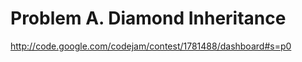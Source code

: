 Problem A. Diamond Inheritance
==============================

http://code.google.com/codejam/contest/1781488/dashboard#s=p0
